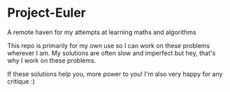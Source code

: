 # Project-Euler
A remote haven for my attempts at learning maths and algorithms

This repo is primarily for my own use so I can work on these problems wherever I am.
My solutions are often slow and imperfect but hey, that's why I work on these problems.

If these solutions help you, more power to you! I'm also very happy for any critique :)
